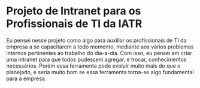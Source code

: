 # Projeto de Intranet para os Profissionais de TI da IATR
Eu pensei nesse projeto como algo para auxiliar os profissionais de TI da empresa a se capacitarem a todo momento, mediante aos vários problemas internos pertinentes ao trabalho do dia-a-dia. Com isso, eu pensei em criar uma intranet para que todos pudessem agregar, e trocar, conhecimentos necessários. Porém essa ferramenta pode evoluír muito mais do que o planejado, e seria muito bom se essa ferramenta torna-se algo fundamental para a empresa.

